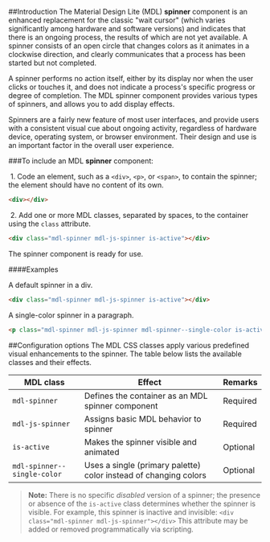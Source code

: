##Introduction
The Material Design Lite (MDL) **spinner** component is an enhanced replacement for the classic "wait cursor" (which varies significantly among hardware and software versions) and indicates that there is an ongoing process, the results of which are not yet available. A spinner consists of an open circle that changes colors as it animates in a clockwise direction, and clearly communicates that a process has been started but not completed.

A spinner performs no action itself, either by its display nor when the user clicks or touches it, and does not indicate a process's specific progress or degree of completion. The MDL spinner component provides various types of spinners, and allows you to add display effects.

Spinners are a fairly new feature of most user interfaces, and provide users with a consistent visual cue about ongoing activity, regardless of hardware device,  operating system, or browser environment. Their design and use is an important factor in the overall user experience.

###To include an MDL **spinner** component:

&nbsp;1. Code an element, such as a `<div>`, `<p>`, or `<span>`, to contain the spinner; the element should have no content of its own.
```html
<div></div>
```
&nbsp;2. Add one or more MDL classes, separated by spaces, to the container using the `class` attribute.
```html
<div class="mdl-spinner mdl-js-spinner is-active"></div>
```

The spinner component is ready for use.

####Examples

A default spinner in a div.

```html
<div class="mdl-spinner mdl-js-spinner is-active"></div>
```

A single-color spinner in a paragraph.

```html
<p class="mdl-spinner mdl-js-spinner mdl-spinner--single-color is-active"></p>
```

##Configuration options
The MDL CSS classes apply various predefined visual enhancements to the spinner. The table below lists the available classes and their effects.

| MDL class | Effect | Remarks |
|-----------|--------|---------|
| `mdl-spinner` | Defines the container as an MDL spinner component | Required |
| `mdl-js-spinner` | Assigns basic MDL behavior to spinner | Required |
| `is-active` | Makes the spinner visible and animated | Optional |
| `mdl-spinner--single-color` | Uses a single (primary palette) color instead of changing colors | Optional

>**Note:** There is no specific *disabled* version of a spinner; the presence or absence of the `is-active` class determines whether the spinner is visible. For example, this spinner is inactive and invisible: `<div class="mdl-spinner mdl-js-spinner"></div>`
>This attribute may be added or removed programmatically via scripting.
